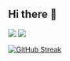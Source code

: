 ## Hi there 👋

<!--
**tlswnstn/tlswnstn** is a ✨ _special_ ✨ repository because its `README.md` (this file) appears on your GitHub profile.

Here are some ideas to get you started:

- 🔭 I’m currently working on ...
- 🌱 I’m currently learning ...
- 👯 I’m looking to collaborate on ...
- 🤔 I’m looking for help with ...
- 💬 Ask me about ...
- 📫 How to reach me: ...
- 😄 Pronouns: ...
- ⚡ Fun fact: ...
-->
<img src="https://github-readme-stats.vercel.app/api/top-langs/?username=tlswnstn&layout=compact">
<img src="https://github-readme-stats.vercel.app/api?username=tlswnstn&show_icons=true">


[![GitHub Streak](https://streak-stats.demolab.com?user=tlswnstn&theme=dracula&hide_border=true&locale=ko)](https://git.io/streak-stats)
